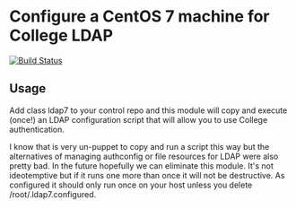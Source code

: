 # Configure a CentOS 7 machine for College LDAP

[![Build Status](https://travis-ci.org/ImperialCollegeLondon/ic_centos7_ldap.svg?branch=master)](https://travis-ci.org/ImperialCollegeLondon/ic_centos7_ldap)

## Usage

Add class ldap7 to your control repo and this module will copy and execute (once!) an LDAP configuration script that will allow you to use College authentication.

I know that is very un-puppet to copy and run a script this way but the alternatives of managing authconfig or file resources for LDAP were also pretty bad. In the future hopefully we can eliminate this module. It's not ideotemptive but if it runs one more than once it will not be destructive. As configured it should only run once on your host unless you delete /root/.ldap7.configured.


